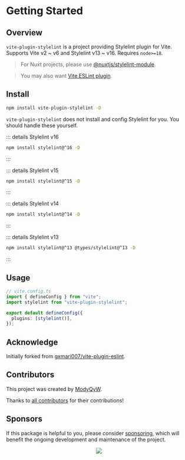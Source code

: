 # Getting Started

## Overview

`vite-plugin-stylelint` is a project providing Stylelint plugin for Vite. Supports Vite v2 ~ v6 and Stylelint v13 ~ v16. Requires `node>=18`.

> For Nuxt projects, please use [@nuxtjs/stylelint-module](https://github.com/nuxt-modules/stylelint).

> You may also want [Vite ESLint plugin](https://github.com/ModyQyW/vite-plugin-eslint2).

## Install

```sh
npm install vite-plugin-stylelint -D
```

`vite-plugin-stylelint` does not install and config Stylelint for you. You should handle these yourself.

::: details Stylelint v16

```sh
npm install stylelint@^16 -D
```

:::

::: details Stylelint v15

```sh
npm install stylelint@^15 -D
```

:::

::: details Stylelint v14

```sh
npm install stylelint@^14 -D
```

:::

::: details Stylelint v13

```sh
npm install stylelint@^13 @types/stylelint@^13 -D
```

:::

## Usage

```typescript
// vite.config.ts
import { defineConfig } from "vite";
import stylelint from "vite-plugin-stylelint";

export default defineConfig({
  plugins: [stylelint()],
});

```

## Acknowledge

Initially forked from [gxmari007/vite-plugin-eslint](https://github.com/gxmari007/vite-plugin-eslint).

## Contributors

This project was created by [ModyQyW](https://github.com/ModyQyW).

Thanks to [all contributors](https://github.com/ModyQyW/vite-plugin-stylelint/graphs/contributors) for their contributions!

## Sponsors

If this package is helpful to you, please consider [sponsoring](https://github.com/ModyQyW/sponsors), which will benefit the ongoing development and maintenance of the project.

<p align="center">
  <a href="https://cdn.jsdelivr.net/gh/ModyQyW/sponsors/sponsorkit/sponsors.svg">
    <img src="https://cdn.jsdelivr.net/gh/ModyQyW/sponsors/sponsorkit/sponsors.svg"/>
  </a>
</p>
